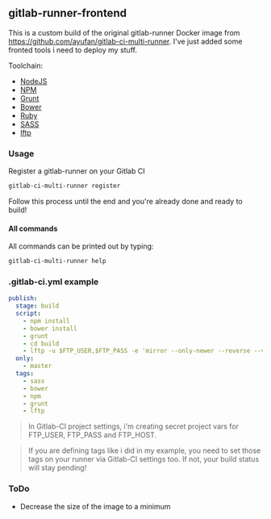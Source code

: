 ## gitlab-runner-frontend

This is a custom build of the original gitlab-runner Docker image from https://github.com/ayufan/gitlab-ci-multi-runner. I've just added some fronted tools i need to deploy my stuff.

Toolchain:
* [NodeJS](https://nodejs.org)
* [NPM](https://www.npmjs.com/)
* [Grunt](http://gruntjs.com/)
* [Bower](http://bower.io/)
* [Ruby](https://www.ruby-lang.org)
* [SASS](http://sass-lang.com/)
* [lftp](http://lftp.yar.ru/)

### Usage
Register a gitlab-runner on your Gitlab CI
```bash
gitlab-ci-multi-runner register
```
Follow this process until the end and you're already done and ready to build!

#### All commands
All commands can be printed out by typing:

```bash
gitlab-ci-multi-runner help
```

### .gitlab-ci.yml example

```yml
publish:
  stage: build
  script:
    - npm install
    - bower install
    - grunt
    - cd build
    - lftp -u $FTP_USER,$FTP_PASS -e 'mirror --only-newer --reverse --verbose ./ ./' $FTP_HOST
  only:
    - master
  tags:
    - sass
    - bower
    - npm
    - grunt
    - lftp
```

> In Gitlab-CI project settings, i'm creating secret project vars for FTP_USER, FTP_PASS and FTP_HOST.

> If you are defining tags like i did in my example, you need to set those tags on your runner via Gitlab-CI settings too. If not, your build status will stay pending!

### ToDo
* Decrease the size of the image to a minimum
